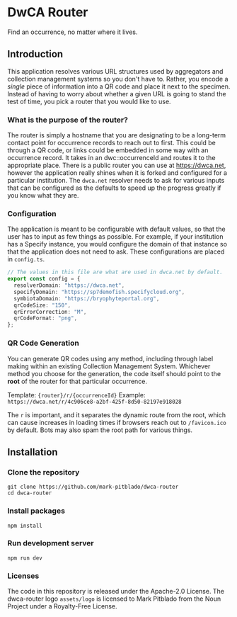 # DwCA Router

Find an occurrence, no matter where it lives. 

## Introduction

This application resolves various URL structures used by aggregators and collection management systems so you don't have to. Rather, you encode a *single* piece of information into a QR code and place it next to the specimen. Instead of having to worry about whether a given URL is going to stand the test of time, you pick a router that you would like to use.

### What is the purpose of the router?

The router is simply a hostname that you are designating to be a long-term contact point for occurrence records to reach out to first. This could be through a QR code, or links could be embedded in some way with an occurrence record. It takes in an dwc::occurrenceId and routes it to the appropriate place. There is a public router you can use at <https://dwca.net>, however the application really shines when it is forked and configured for a particular institution. The `dwca.net` resolver needs to ask for various inputs that can be configured as the defaults to speed up the progress greatly if you know what they are.

### Configuration

The application is meant to be configurable with default values, so that the user has to input as few things as possible. For example, if your institution has a Specify instance, you would configure the domain of that instance so that the application does not need to ask. These configurations are placed in `config.ts`. 

```typescript
// The values in this file are what are used in dwca.net by default.
export const config = {
  resolverDomain: "https://dwca.net",
  specifyDomain: "https://sp7demofish.specifycloud.org",
  symbiotaDomain: "https://bryophyteportal.org",
  qrCodeSize: "150",
  qrErrorCorrection: "M",
  qrCodeFormat: "png",
};
```

### QR Code Generation

You can generate QR codes using any method, including through label making within an existing Collection Management System. Whichever method you choose for the generation, the code itself should point to the **root** of the router for that particular occurrence.


Template: `{router}/r/{occurrenceId}`
Example: `https://dwca.net/r/4c906ce8-a2bf-425f-8d50-82197e918028`

The `r` is important, and it separates the dynamic route from the root, which can cause increases in loading times if browsers reach out to `/favicon.ico` by default. Bots may also spam the root path for various things.

## Installation

### Clone the repository

```
git clone https://github.com/mark-pitblado/dwca-router
cd dwca-router
```

### Install packages

```
npm install
```

### Run development server

```
npm run dev
```

### Licenses

The code in this repository is released under the Apache-2.0 License. The dwca-router logo `assets/logo` is licensed to Mark Pitblado from the Noun Project under a Royalty-Free License.



